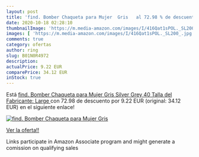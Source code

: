 ```yaml
---
layout: post
title: 'find. Bomber Chaqueta para Mujer  Gris   al 72.98 % de descuento'
date: 2020-10-18 02:28:10
thumbnailImage: 'https://m.media-amazon.com/images/I/416Qat1sPOL._SL200_.jpg'
images: [ 'https://m.media-amazon.com/images/I/416Qat1sPOL._SL200_.jpg' ]
comments: true
category: ofertas
author: ring
slug: B01N0R4972
description:
actualPrice: 9.22 EUR
comparePrice: 34.12 EUR
inStock: true
---
```


Está [find. Bomber Chaqueta para Mujer  Gris  Silver Grey   40  Talla del Fabricante: Large ](https://www.amazon.es/dp/B01N0R4972/?tag=tolees-21) con 72.98 de descuento por 9.22 EUR (original: 34.12 EUR) en el siguiente enlace!

[![find. Bomber Chaqueta para Mujer  Gris  ](https://m.media-amazon.com/images/I/416Qat1sPOL._SL200_.jpg)](https://www.amazon.es/dp/B01N0R4972/?tag=tolees-21)

[Ver la oferta!!](https://www.amazon.es/dp/B01N0R4972/?tag=tolees-21)

Links participate in Amazon Associate program and might generate a comission on qualifying sales


